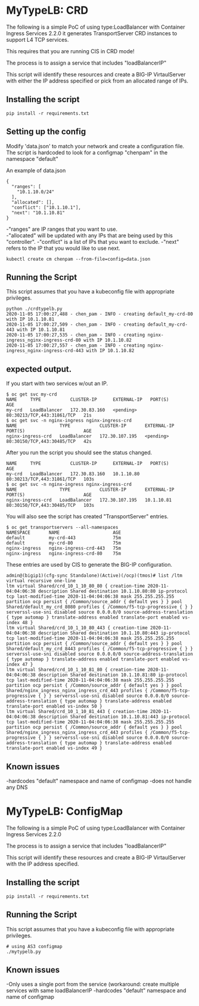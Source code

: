 # MyTypeLB: CRD

The following is a simple PoC of using type:LoadBalancer with
Container Ingress Services 2.2.0 it generates TransportServer
CRD instances to support L4 TCP services.

This requires that you are running CIS in CRD mode!

The process is to assign a service that includes "loadBalancerIP"

This script will identify these resources and create a BIG-IP
VirtaulServer with either the  IP address specified or pick from
an allocated range of IPs.

## Installing the script

```
pip install -r requirements.txt
```
## Setting up the config

Modify 'data.json' to match your network and create a configuration file.
The script is hardcoded to look for a configmap "chenpam" in the namespace
"default"

An example of data.json
```
{
  "ranges": [
    "10.1.10.0/24"
  ],
  "allocated": [],
  "conflict": ["10.1.10.1"],
  "next": "10.1.10.81"
}
```
-"ranges" are IP ranges that you want to use.  
-"allocated" will be updated with any IPs that are being used by this "controller".
-"conflict" is a list of IPs that you want to exclude.
-"next" refers to the IP that you would like to use next.

```
kubectl create cm chenpam --from-file=config=data.json
```

## Running the Script

This script assumes that you have a kubeconfig file with
appropriate privileges.

```
python ./crdtypelb.py
2020-11-05 17:00:27,488 - chen_pam - INFO - creating default_my-crd-80 with IP 10.1.10.81
2020-11-05 17:00:27,509 - chen_pam - INFO - creating default_my-crd-443 with IP 10.1.10.81
2020-11-05 17:00:27,535 - chen_pam - INFO - creating nginx-ingress_nginx-ingress-crd-80 with IP 10.1.10.82
2020-11-05 17:00:27,557 - chen_pam - INFO - creating nginx-ingress_nginx-ingress-crd-443 with IP 10.1.10.82
```

## expected output.

If you start with two services w/out an IP.

```
$ oc get svc my-crd
NAME     TYPE           CLUSTER-IP      EXTERNAL-IP   PORT(S)                      AGE
my-crd   LoadBalancer   172.30.83.160   <pending>     80:30213/TCP,443:31861/TCP   21s
$ oc get svc -n nginx-ingress nginx-ingress-crd
NAME                TYPE           CLUSTER-IP       EXTERNAL-IP   PORT(S)                      AGE
nginx-ingress-crd   LoadBalancer   172.30.107.195   <pending>     80:30150/TCP,443:30485/TCP   42s
```
After you run the script you should see the status changed.
```$ oc get svc my-crd
NAME     TYPE           CLUSTER-IP      EXTERNAL-IP   PORT(S)                      AGE
my-crd   LoadBalancer   172.30.83.160   10.1.10.80    80:30213/TCP,443:31861/TCP   103s
$ oc get svc -n nginx-ingress nginx-ingress-crd
NAME                TYPE           CLUSTER-IP       EXTERNAL-IP   PORT(S)                      AGE
nginx-ingress-crd   LoadBalancer   172.30.107.195   10.1.10.81    80:30150/TCP,443:30485/TCP   103s
```
You will also see the script has created "TransportServer" entries.
```
$ oc get transportservers --all-namespaces
NAMESPACE       NAME                    AGE
default         my-crd-443              75m
default         my-crd-80               75m
nginx-ingress   nginx-ingress-crd-443   75m
nginx-ingress   nginx-ingress-crd-80    75m
```
These entries are used by CIS to generate the BIG-IP configuration.
```
admin@(bigip1)(cfg-sync Standalone)(Active)(/ocp)(tmos)# list /ltm virtual recursive one-line
ltm virtual Shared/crd_10_1_10_80_80 { creation-time 2020-11-04:04:06:38 description Shared destination 10.1.10.80:80 ip-protocol tcp last-modified-time 2020-11-04:04:06:38 mask 255.255.255.255 partition ocp persist { /Common/source_addr { default yes } } pool Shared/default_my_crd_8080 profiles { /Common/f5-tcp-progressive { } } serverssl-use-sni disabled source 0.0.0.0/0 source-address-translation { type automap } translate-address enabled translate-port enabled vs-index 48 }
ltm virtual Shared/crd_10_1_10_80_443 { creation-time 2020-11-04:04:06:38 description Shared destination 10.1.10.80:443 ip-protocol tcp last-modified-time 2020-11-04:04:06:38 mask 255.255.255.255 partition ocp persist { /Common/source_addr { default yes } } pool Shared/default_my_crd_8443 profiles { /Common/f5-tcp-progressive { } } serverssl-use-sni disabled source 0.0.0.0/0 source-address-translation { type automap } translate-address enabled translate-port enabled vs-index 47 }
ltm virtual Shared/crd_10_1_10_81_80 { creation-time 2020-11-04:04:06:38 description Shared destination 10.1.10.81:80 ip-protocol tcp last-modified-time 2020-11-04:04:06:38 mask 255.255.255.255 partition ocp persist { /Common/source_addr { default yes } } pool Shared/nginx_ingress_nginx_ingress_crd_443 profiles { /Common/f5-tcp-progressive { } } serverssl-use-sni disabled source 0.0.0.0/0 source-address-translation { type automap } translate-address enabled translate-port enabled vs-index 50 }
ltm virtual Shared/crd_10_1_10_81_443 { creation-time 2020-11-04:04:06:38 description Shared destination 10.1.10.81:443 ip-protocol tcp last-modified-time 2020-11-04:04:06:38 mask 255.255.255.255 partition ocp persist { /Common/source_addr { default yes } } pool Shared/nginx_ingress_nginx_ingress_crd_443 profiles { /Common/f5-tcp-progressive { } } serverssl-use-sni disabled source 0.0.0.0/0 source-address-translation { type automap } translate-address enabled translate-port enabled vs-index 49 }
```


## Known issues

-hardcodes "default" namespace and name of configmap
-does not handle any DNS 

# MyTypeLB: ConfigMap

The following is a simple PoC of using type:LoadBalancer with
Container Ingress Services 2.2.0

The process is to assign a service that includes "loadBalancerIP"

This script will identify these resources and create a BIG-IP
VirtaulServer with the IP address specified.

## Installing the script

```
pip install -r requirements.txt
```

## Running the Script

This script assumes that you have a kubeconfig file with
appropriate privileges.

```
# using AS3 configmap
./mytypelb.py
```

## Known issues

-Only uses a single port from the service (workaround: create multiple services with same loadBalancerIP 
-hardcodes "default" namespace and name of configmap
